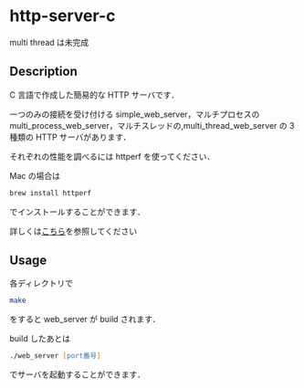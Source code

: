 # http-server-c

multi thread は未完成

## Description

C 言語で作成した簡易的な HTTP サーバです．

一つのみの接続を受け付ける simple_web_server，マルチプロセスの multi_process_web_server，マルチスレッドの,multi_thread_web_server の 3 種類の HTTP サーバがあります．

それぞれの性能を調べるには httperf を使ってください．

Mac の場合は

```zsh
brew install httperf
```

でインストールすることができます．

詳しくは[こちら](https://github.com/httperf/httperf)を参照してください

## Usage

各ディレクトリで

```zsh
make
```

をすると web_server が build されます．

build したあとは

```zsh
./web_server [port番号]
```

でサーバを起動することができます．
